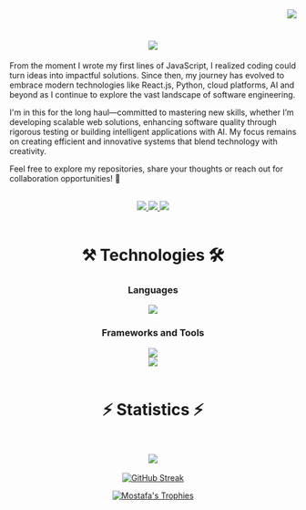 <!-- Visitors Badges -->
<div align = "right">
    <img src="https://visitor-badge.laobi.icu/badge?page_id=mostafa-ehab22.mostafa-ehab22" />
</div>

<!-- Animation Intro -->
<h1 align="center">
    <img src="https://readme-typing-svg.herokuapp.com/?font=Righteous&size=35&center=true&vCenter=true&width=500&height=70&duration=4000&lines=Hello!+👋;+I'm+Mostafa+Ehab+👨‍💻;" />
</h1>

<!-- Introduction -->
From the moment I wrote my first lines of JavaScript, I realized coding could turn ideas into impactful solutions. Since then, my journey has evolved to embrace modern technologies like React.js, Python, cloud platforms, AI and beyond as I continue to explore the vast landscape of software engineering.

I'm in this for the long haul—committed to mastering new skills, whether I’m developing scalable web solutions, enhancing software quality through rigorous testing or building intelligent applications with AI. My focus remains on creating efficient and innovative systems that blend technology with creativity.

Feel free to explore my repositories, share your thoughts or reach out for collaboration opportunities! 🚀

<br/>

<!-- Socila Badges -->
<div align="center"> 
  <a href="mailto:mostafaehab0002@gmail.com">
    <img src="https://img.shields.io/badge/Gmail-333333?style=for-the-badge&logo=gmail&logoColor=red" />
  </a>
  <a href="https://www.linkedin.com/in/mostafaaehab" target="_blank">
    <img src="https://img.shields.io/badge/LinkedIn-0077B5?style=for-the-badge&logo=logmein&logoColor=white" target="_blank" />
  </a>
  <a href="https://www.credly.com/users/mostafa-ehab22" target="_blank">
     <img src="https://img.shields.io/badge/Credly-FF5722?style=for-the-badge&logo=credly&logoColor=white" target="_blank" /> 
  </a>
</div>

<br/>

<!-- Languages & Technologies -->
<div align=center>

# ⚒️  Technologies  🛠️

### Languages
<div align="center">
    <img src="https://skillicons.dev/icons?i=python,javascript,cs,c,cpp,java"/><br>
</div>

### Frameworks and Tools
<div align="center">
    <img src="https://skillicons.dev/icons?i=react,nextjs,nodejs,aws,express,linux,opencv"/><br>
    <img src="https://skillicons.dev/icons?i=html,css,bootstrap,vite,tailwind,git,sqlite,mongodb" /><br>
</div>

<br/>

<!-- Stats -->
# ⚡ Statistics ⚡
<br/>

<div align=center>

![](https://github-readme-stats.vercel.app/api/top-langs/?username=mostafa-ehab22&theme=dark&hide_border=false&include_all_commits=true&count_private=true&layout=compact)<br><br>
<a href="https://git.io/streak-stats"><img src="https://github-readme-streak-stats-ten-sigma.vercel.app?user=mostafa-ehab22&theme=dark" alt="GitHub Streak" /></a> <br>
<!-- ![Leetcode Stats](https://leetcard.jacoblin.cool/mostafa-ehab22?ext=activity&border=2&radius=20) <br><br> -->
<a href="https://github.com/ryo-ma/github-profile-trophy"><img src="https://github-profile-trophy.vercel.app/?username=mostafa-ehab22&row=1&column=5&theme=darkhub&no-frame=true" alt="Mostafa's Trophies" /></a> 

</div>

